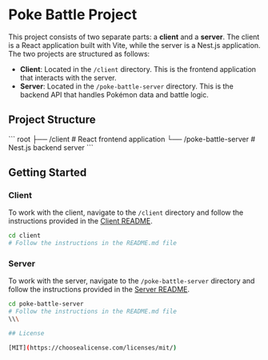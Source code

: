 # Poke Battle Project

This project consists of two separate parts: a **client** and a **server**. The client is a React application built with Vite, while the server is a Nest.js application. The two projects are structured as follows:

- **Client**: Located in the `/client` directory. This is the frontend application that interacts with the server.
- **Server**: Located in the `/poke-battle-server` directory. This is the backend API that handles Pokémon data and battle logic.

## Project Structure

\`\`\`
root
├── /client                # React frontend application
└── /poke-battle-server    # Nest.js backend server
\`\`\`

## Getting Started

### Client

To work with the client, navigate to the `/client` directory and follow the instructions provided in the [Client README](./client/README.md).

```bash
cd client
# Follow the instructions in the README.md file
```

### Server

To work with the server, navigate to the `/poke-battle-server` directory and follow the instructions provided in the [Server README](./poke-battle-server/README.md).

```bash
cd poke-battle-server
# Follow the instructions in the README.md file
\\\

## License

[MIT](https://choosealicense.com/licenses/mit/)
